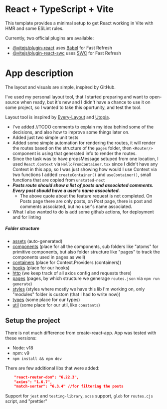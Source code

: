 # React + TypeScript + Vite

This template provides a minimal setup to get React working in Vite with HMR and some ESLint rules.

Currently, two official plugins are available:

- [@vitejs/plugin-react](https://github.com/vitejs/vite-plugin-react/blob/main/packages/plugin-react/README.md) uses [Babel](https://babeljs.io/) for Fast Refresh
- [@vitejs/plugin-react-swc](https://github.com/vitejs/vite-plugin-react-swc) uses [SWC](https://swc.rs/) for Fast Refresh

# App description

The layout and visuals are simple, inspired by GitHub.

I've used my personal layout tool, that I started preparing and want to open-source when ready, but it's new and I didn't have a chance to use it on some project, so I wanted to take this oportunity, and test the tool.

Layout tool is inspired by [Every-Layout](https://every-layout.dev/) and [Utopia](https://utopia.fyi/).

- I've added //TODO comments to explain my idea behind some of the decisions, and also how to improve some things later on.
- Added just two simple unit tests
- Added some simple automation for rendering the routes, it will render the routes based on the structure of the `pages` folder, then `<Router/>` component is using that generated info to render the routes.
- Since the task was to have propsMessage setuped from one location, I used `React.Context` via `HelloFromContainer.tsx` since I didn't have any Context in this app, so I was just showing how would I use Context via two functions I added `createContainer()` and `useContainer()`, small functions that are copied from `unstated-next`
- **_Posts route should show a list of posts and associated comments. Every post should have a user's name associated._**
  - The above quote about the feature request is not completed. On Posts page there are only posts, on Post page, there is post and comments associated, but no user's name associated.
- What I also wanted to do is add some github actions, for deployment and for linting

##### Folder structure

- [assets](src%2Fassets) (auto-generated)
- [components](src%2Fcomponents) (place for all the components, sub folders like "atoms" for primitive components, but also folder structure like "pages" to track the components used in pages as well)
- [containers](src%2Fcontainers) (place for Context.Providers (containers))
- [hooks](src%2Fhooks) (place for our hooks)
- [http](src%2Fhttp) (we keep track of all axios config and requests there)
- [pages](src%2Fpages) (pages, by which structure we generage `routes.json` via `npm run generate`)
- [styles](src%2Fstyles) (styles where mostly we have this lib I'm working on, only "modules" folder is custom (that I had to write now))
- [types](src%2Ftypes) (some place for our types)
- [util](src%2Futil) (some place for our util, like `constants`)

## Setup the project

There is not much difference from create-react-app.
App was tested with these versions:

- Node: v18
- npm: v9
- `npm install && npm dev`

There are few additional libs that were added:

```json
    "react-router-dom": "6.22.3",
    "axios": "1.6.7",
    "match-sorter": "6.3.4" //for filtering the posts
```

Support for `jest` and `testing-library`, `scss` support, `glob` for `routes.cjs` script, and "prettier"
